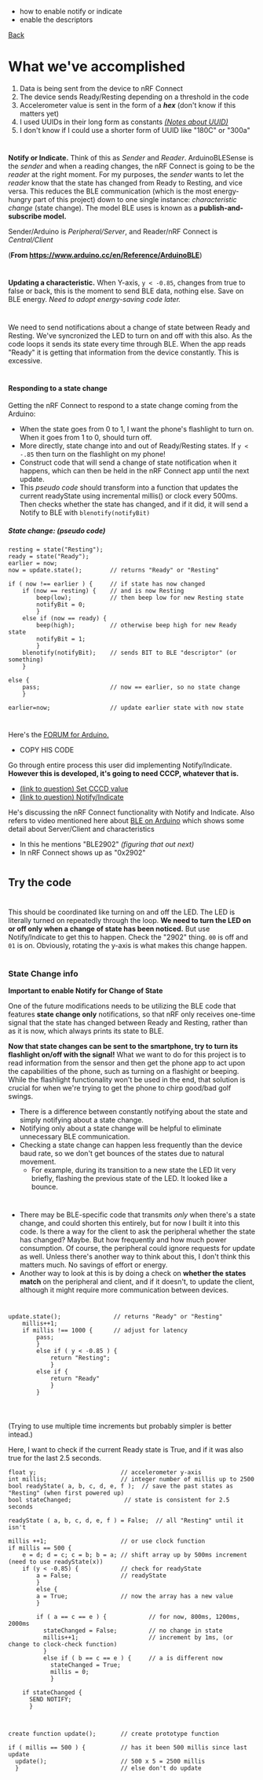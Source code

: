- how to enable notify or indicate
- enable the descriptors

[Back](activity.md#summary-so-far)

# What we've accomplished

1. Data is being sent from the device to nRF Connect
2. The device sends Ready/Resting depending on a threshold in the code
3. Accelerometer value is sent in the form of a **_hex_** (don't know if this matters yet)
4. I used UUIDs in their long form as constants [_(Notes about UUID)_](activity.md#notes-about-uuid)
5. I don't know if I could use a shorter form of UUID like "180C" or "300a"

#

**Notify or Indicate.** Think of this as _Sender_ and _Reader_. ArduinoBLESense is the _sender_ and when a reading changes, the nRF Connect is going to be the _reader_ at the right moment. For my purposes, the _sender_ wants to let the _reader_ know that the state has changed from Ready to Resting, and vice versa. This reduces the BLE communication (which is the most energy-hungry part of this project) down to one single instance: _characteristic change_ (state change). The model BLE uses is known as a **publish-and-subscribe model.**

Sender/Arduino is _Peripheral/Server_, and Reader/nRF Connect is _Central/Client_

(**From https://www.arduino.cc/en/Reference/ArduinoBLE**)

#

**Updating a characteristic.** When Y-axis, `y < -0.85`, changes from true to false or back, this is the moment to send BLE data, nothing else. Save on BLE energy. _Need to adopt energy-saving code later._

#

We need to send notifications about a change of state between Ready and Resting.
We've syncronized the LED to turn on and off with this also.
As the code loops it sends its state every time through BLE. 
When the app reads "Ready" it is getting that information from the device constantly.
This is excessive. 

#

#### Responding to a state change
Getting the nRF Connect to respond to a state change coming from the Arduino:
- When the state goes from 0 to 1, I want the phone's flashlight to turn on. When it goes from 1 to 0, should turn off.
- More directly, state change into and out of Ready/Resting states. If `y < -.85` then turn on the flashlight on my phone!
- Construct code that will send a change of state notification when it happens, which can then be held in the nRF Connect app until the next update.
- This _pseudo code_ should transform into a function that updates the current readyState using incremental millis() or clock every 500ms. Then checks whether the state has changed, and if it did, it will send a Notify to BLE with `blenotify(notifyBit)`

##### State change: (pseudo code)
```
resting = state("Resting");
ready = state("Ready");
earlier = now;
now = update.state();        // returns "Ready" or "Resting"

if ( now !== earlier ) {     // if state has now changed
    if (now == resting) {    // and is now Resting
        beep(low);           // then beep low for new Resting state
        notifyBit = 0;
        }
    else if (now == ready) {
        beep(high);          // otherwise beep high for new Ready state
        notifyBit = 1;
        }
    blenotify(notifyBit);    // sends BIT to BLE "descriptor" (or something)
    }

else {
    pass;                    // now == earlier, so no state change
    }

earlier=now;                 // update earlier state with now state

```
#

#
Here's the [FORUM for Arduino.](https://forum.arduino.cc/c/using-arduino/programming-questions/20)
- COPY HIS CODE

Go through entire process this user did implementing Notify/Indicate. **However this is developed, it's going to need CCCP, whatever that is.** 
- [(link to question) Set CCCD value](https://forum.arduino.cc/t/feature-request-option-to-set-cccd-value/919852)
- [(link to question) Notify/Indicate](https://forum.arduino.cc/t/notifications-and-indications-disabled-nrf-connect/915757)

He's discussing the nRF Connect functionality with Notify and Indicate. Also refers to video mentioned here about [BLE on Arduino](https://youtu.be/osneajf7Xkg) which shows some detail about Server/Client and characteristics
  - In this he mentions "BLE2902" _(figuring that out next)_ 
  - In nRF Connect shows up as "0x2902"

#
## Try the code

#

This should be coordinated like turning on and off the LED. 
The LED is literally turned on repeatedly through the loop. 
**We need to turn the LED on or off only when a change of state has been noticed.**
But use Notify/Indicate to get this to happen. 
Check the "2902" thing. `00` is off and `01` is on.
Obviously, rotating the y-axis is what makes this change happen.



#

### State Change info

**Important to enable Notify for Change of State**

One of the future modifications needs to be utilizing the BLE code that features **state change only** notifications, so that nRF only receives one-time signal that the state has changed between Ready and Resting, rather than as it is now, which always prints its state to BLE. 

**Now that state changes can be sent to the smartphone, try to turn its flashlight on/off with the signal!**
What we want to do for this project is to read information from the sensor and then get the phone app to act upon the capabilities of the phone, such as turning on a flashight or beeping. 
While the flashlight functionality won't be used in the end, that solution is crucial for when we're trying to get the phone to chirp good/bad golf swings. 
- There is a difference between constantly notifying about the state and simply notifying about a state change.
- Notifying only about a state change will be helpful to eliminate unnecessary BLE communication. 
- Checking a state change can happen less frequently than the device baud rate, so we don't get bounces of the states due to natural movement. 
  - For example, during its transition to a new state the LED lit very briefly, flashing the previous state of the LED. It looked like a bounce.

#
- There may be BLE-specific code that transmits _only_ when there's a state change, and could shorten this entirely, but for now I built it into this code. Is there a way for the client to ask the peripheral whether the state has changed? Maybe. But how frequently and how much power consumption. Of course, the peripheral could ignore requests for update as well. Unless there's another way to think about this, I don't think this matters much. No savings of effort or energy.
- Another way to look at this is by doing a check on **whether the states match** on the peripheral and client, and if it doesn't, to update the client, although it might require more communication between devices.


#








```
update.state();               // returns "Ready" or "Resting"
    millis++1;
    if millis !== 1000 {      // adjust for latency
        pass;
        }
        else if ( y < -0.85 ) {
            return "Resting";
            }
        else if { 
            return "Ready"
            }
        }
      

```
#
#
#

#
#
#
(Trying to use multiple time increments but probably simpler is better intead.)

Here, I want to check if the current Ready state is True, and if it was also true for the last 2.5 seconds.
```
float y;                        // accelerometer y-axis
int millis;                     // integer number of millis up to 2500
bool readyState( a, b, c, d, e, f );  // save the past states as "Resting" (when first powered up)
bool stateChanged;               // state is consistent for 2.5 seconds

readyState ( a, b, c, d, e, f ) = False;  // all "Resting" until it isn't

millis ++1;                     // or use clock function
if millis == 500 {
    e = d; d = c; c = b; b = a; // shift array up by 500ms increment (need to use readyState(x))
    if (y < -0.85) {            // check for readyState
        a = False;              // readyState
        }
        else { 
        a = True;               // now the array has a new value
        }

        if ( a == c == e ) {            // for now, 800ms, 1200ms, 2000ms
          stateChanged = False;         // no change in state
          millis++1;                    // increment by 1ms, (or change to clock-check function)
          }
          else if ( b == c == e ) {     // a is different now
            stateChanged = True;
            millis = 0;
            }

    if stateChanged {
      SEND NOTIFY;
      }



create function update();       // create prototype function
  
if ( millis == 500 ) {          // has it been 500 millis since last update
  update();                     // 500 x 5 = 2500 millis
  }                             // else don't do update

```

#
#
#

#
#
#
